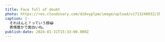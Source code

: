 ```yaml
---
title: Face full of doubt
photo: https://res.cloudinary.com/dz8vyplpm/image/upload/v1713248932/IMG_8629_lb3j8r.jpg
caption: |-
  それほんと？っていう顔😂
  表情豊かで面白いね。
publish-date: 2024-01-31T15:33:00.000Z
---
```

